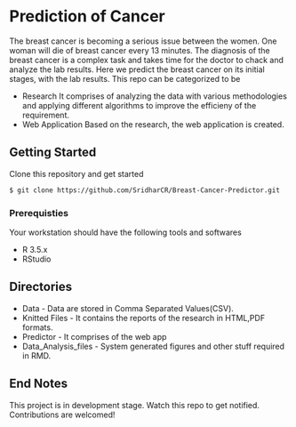 # Prediction of Cancer
The breast cancer is becoming a serious issue between the women. One woman will die of breast cancer every 13 minutes. The diagnosis of the breast cancer is a complex task and takes time for the doctor to chack and analyze the lab results. Here we predict the breast cancer on its initial stages, with the lab results. This repo can be categorized to be
- Research
     It comprises of analyzing the data with various methodologies and applying different algorithms to improve the
     efficieny of the requirement.
- Web Application
     Based on the research, the web application is created.
## Getting Started
Clone this repository and get started
```sh
$ git clone https://github.com/SridharCR/Breast-Cancer-Predictor.git
```

### Prerequisties
Your workstation should have the following tools and softwares
- R 3.5.x
- RStudio

## Directories
* Data - Data are stored in Comma Separated Values(CSV).
* Knitted Files - It contains the reports of the research in HTML,PDF formats.
* Predictor - It comprises of the web app
* Data_Analysis_files - System generated figures and other stuff required in RMD.

## End Notes
This project is in development stage. Watch this repo to get notified.
 Contributions are welcomed!
